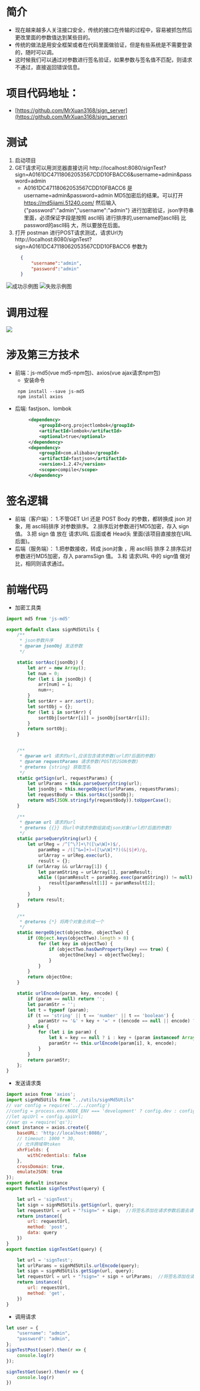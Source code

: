 # 简介
- 现在越来越多人关注接口安全，传统的接口在传输的过程中，容易被抓包然后更改里面的参数值达到某些目的。
- 传统的做法是用安全框架或者在代码里面做验证，但是有些系统是不需要登录的，随时可以调。
- 这时候我们可以通过对参数进行签名验证，如果参数与签名值不匹配，则请求不通过，直接返回错误信息。
# 项目代码地址：
   - [https://github.com/MrXuan3168/sign_server](https://github.com/MrXuan3168/sign_server)
# 测试
   1. 启动项目
   2. GET请求可以用浏览器直接访问  http://localhost:8080/signTest?sign=A0161DC47118062053567CDD10FBACC6&username=admin&password=admin
      - A0161DC47118062053567CDD10FBACC6 是 username=admin&password=admin MD5加密后的结果。可以打开 https://md5jiami.51240.com/ 然后输入 {"password":"admin","username":"admin"} 进行加密验证，json字符串里面，必须保证字段是按照 ascll码 
      进行排序的,username的ascll码 比 password的ascll码 大，所以要放在后面。
   3. 打开 postman 进行POST请求测试，请求Url为 http://localhost:8080/signTest?sign=A0161DC47118062053567CDD10FBACC6 参数为
      ```json
        {
            "username":"admin",
            "password":"admin"
        }
      ```
![成功示例图](https://upload-images.jianshu.io/upload_images/13183199-e0af7e0a7ee986d9.png?imageMogr2/auto-orient/strip%7CimageView2/2/w/1240)
![失败示例图](https://upload-images.jianshu.io/upload_images/13183199-a26affcf8a3eee62.png?imageMogr2/auto-orient/strip%7CimageView2/2/w/1240)
# 调用过程
![](https://upload-images.jianshu.io/upload_images/13183199-baaaaa49567dc4cc.png?imageMogr2/auto-orient/strip%7CimageView2/2/w/1240)

# 涉及第三方技术
- 前端：js-md5(vue md5-npm包)、axios(vue ajax请求npm包)
   - 安装命令
   ```
    npm install --save js-md5
    npm install axios
   ```
- 后端: fastjson、lombok
   ```XML 
        <dependency>
            <groupId>org.projectlombok</groupId>
            <artifactId>lombok</artifactId>
            <optional>true</optional>
        </dependency>
        <dependency>
            <groupId>com.alibaba</groupId>
            <artifactId>fastjson</artifactId>
            <version>1.2.47</version>
            <scope>compile</scope>
        </dependency>
   ```
# 签名逻辑
- 前端（客户端）：
   1.不管GET Url 还是 POST Body 的参数，都转换成 json 对象，用 ascll码排序 对参数排序。
   2.排序后对参数进行MD5加密，存入 sign 值。
   3.把 sign 值 放在 请求URL 后面或者 Head头 里面(该项目直接放在URL后面)。
- 后端（服务端）：
   1.把参数接收，转成 json对象 ，用 ascll码 排序
   2.排序后对参数进行MD5加密，存入 paramsSign 值。
   3.和 请求URL 中的 sign值 做对比，相同则请求通过。
# 前端代码
- 加密工具类
```javaScript
import md5 from 'js-md5'

export default class signMd5Utils {
    /**
     * json参数升序
     * @param jsonObj 发送参数
     */

    static sortAsc(jsonObj) {
        let arr = new Array();
        let num = 0;
        for (let i in jsonObj) {
            arr[num] = i;
            num++;
        }
        let sortArr = arr.sort();
        let sortObj = {};
        for (let i in sortArr) {
            sortObj[sortArr[i]] = jsonObj[sortArr[i]];
        }
        return sortObj;
    }


    /**
     * @param url 请求的url,应该包含请求参数(url的?后面的参数)
     * @param requestParams 请求参数(POST的JSON参数)
     * @returns {string} 获取签名
     */
    static getSign(url, requestParams) {
        let urlParams = this.parseQueryString(url);
        let jsonObj = this.mergeObject(urlParams, requestParams);
        let requestBody = this.sortAsc(jsonObj);
        return md5(JSON.stringify(requestBody)).toUpperCase();
    }

    /**
     * @param url 请求的url
     * @returns {{}} 将url中请求参数组装成json对象(url的?后面的参数)
     */
    static parseQueryString(url) {
        let urlReg = /^[^\?]+\?([\w\W]+)$/,
            paramReg = /([^&=]+)=([\w\W]*?)(&|$|#)/g,
            urlArray = urlReg.exec(url),
            result = {};
        if (urlArray && urlArray[1]) {
            let paramString = urlArray[1], paramResult;
            while ((paramResult = paramReg.exec(paramString)) != null) {
                result[paramResult[1]] = paramResult[2];
            }
        }
        return result;
    }

    /**
     * @returns {*} 将两个对象合并成一个
     */
    static mergeObject(objectOne, objectTwo) {
        if (Object.keys(objectTwo).length > 0) {
            for (let key in objectTwo) {
                if (objectTwo.hasOwnProperty(key) === true) {
                    objectOne[key] = objectTwo[key];
                }
            }
        }
        return objectOne;
    }

    static urlEncode(param, key, encode) {
        if (param == null) return '';
        let paramStr = '';
        let t = typeof (param);
        if (t == 'string' || t == 'number' || t == 'boolean') {
            paramStr += '&' + key + '=' + ((encode == null || encode) ? encodeURIComponent(param) : param);
        } else {
            for (let i in param) {
                let k = key == null ? i : key + (param instanceof Array ? '[' + i + ']' : '.' + i);
                paramStr += this.urlEncode(param[i], k, encode);
            }
        }
        return paramStr;
    };
}
```
- 发送请求类
```javaScript
import axios from 'axios';
import signMd5Utils from "../utils/signMd5Utils"
// var config = require('../../config')
//config = process.env.NODE_ENV === 'development' ? config.dev : config.build
//let apiUrl = config.apiUrl;
//var qs = require('qs');
const instance = axios.create({
    baseURL: 'http://localhost:8080/',
    // timeout: 1000 * 30,
    // 允许跨域带token
    xhrFields: {
        withCredentials: false
    },
    crossDomain: true,
    emulateJSON: true
});
export default instance
export function signTestPost(query) {

    let url = 'signTest';
    let sign = signMd5Utils.getSign(url, query);
    let requestUrl = url + "?sign=" + sign;  //将签名添加在请求参数后面去请求接口
    return instance({
        url: requestUrl,
        method: 'post',
        data: query
    })
}
export function signTestGet(query) {

    let url = 'signTest';
    let urlParams = signMd5Utils.urlEncode(query);
    let sign = signMd5Utils.getSign(url, query);
    let requestUrl = url + "?sign=" + sign + urlParams;  //将签名添加在请求参数后面去请求接口
    return instance({
        url: requestUrl,
        method: 'get',
    })
}
```
- 调用请求
```javaScript
let user = {
    "username": "admin",
    "password": "admin",
};
signTestPost(user).then(r => {
    console.log(r)
});

signTestGet(user).then(r => {
    console.log(r)
})
```


